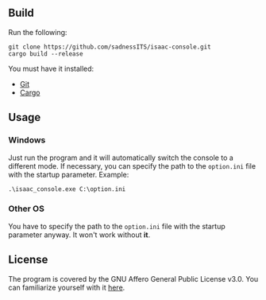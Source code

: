 ## Build
Run the following:
```
git clone https://github.com/sadnessITS/isaac-console.git
cargo build --release
```
You must have it installed:
* [Git](https://git-scm.com/downloads)
* [Cargo](https://www.rust-lang.org/learn/get-started)

## Usage

### Windows
Just run the program and it will automatically switch the console to a different mode. If necessary, you can specify the path to the `option.ini` file with the startup parameter. Example:
```
.\isaac_console.exe C:\option.ini
```
### Other OS
You have to specify the path to the `option.ini` file with the startup parameter anyway. It won't work without **it**.

## License
The program is covered by the GNU Affero General Public License v3.0. You can familiarize yourself with it [here](https://github.com/sadnessITS/isaac-console/blob/master/LICENSE).